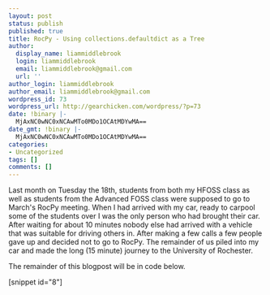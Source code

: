 ```yaml
---
layout: post
status: publish
published: true
title: RocPy - Using collections.defaultdict as a Tree
author:
  display_name: liammiddlebrook
  login: liammiddlebrook
  email: liammiddlebrook@gmail.com
  url: ''
author_login: liammiddlebrook
author_email: liammiddlebrook@gmail.com
wordpress_id: 73
wordpress_url: http://gearchicken.com/wordpress/?p=73
date: !binary |-
  MjAxNC0wNC0xNCAwMTo0MDo1OCAtMDYwMA==
date_gmt: !binary |-
  MjAxNC0wNC0xNCAwMTo0MDo1OCAtMDYwMA==
categories:
- Uncategorized
tags: []
comments: []
---
```

<p>Last month on Tuesday the 18th, students from both my HFOSS class as well as students from the Advanced FOSS class were supposed to go to March's RocPy meeting. When I had arrived with my car, ready to carpool some of the students over I was the only person who had brought their car. After waiting for about 10 minutes nobody else had arrived with a vehicle that was suitable for driving others in. After making a few calls a few people gave up and decided not to go to RocPy. The remainder of us piled into my car and made the long (15 minute) journey to the University of Rochester.</p>
<p>The remainder of this blogpost will be in code below.</p>
<p>[snippet id="8"]</p>
